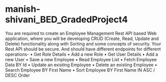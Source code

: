 # manish-shivani_BED_GradedProject4
You are required to create an Employee Management Rest API based Web application, where you will be developing CRUD (Create, Read, Update and Delete) functionality along with Sorting and some concepts of security.
Your Rest API should be secure. And should have different endpoints for different operations-
• Get Role Details
• Add a new Role
• Get User Details
• Add a new User
• Save a new Employee
• Read Employee List
• Fetch Employee Data BY Id
• Update an existing Employee
• Delete an existing Employee
• Search Employee BY First Name
• Sort Employee BY First Name IN ASC / DESC Order
